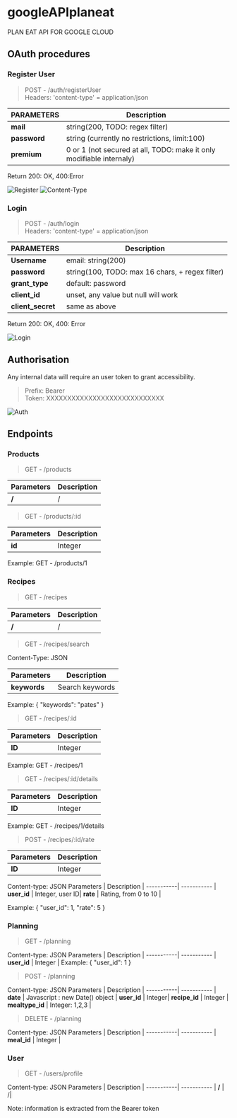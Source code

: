 # googleAPIplaneat

PLAN EAT API FOR GOOGLE CLOUD

## OAuth procedures

### Register User

> POST - /auth/registerUser  
Headers: 'content-type' = application/json

PARAMETERS | Description
-----------| -----------
__mail__   | string(200, TODO: regex filter)
__password__| string (currently no restrictions, limit:100)
__premium__ | 0 or 1 (not secured at all, TODO: make it only modifiable internaly)

Return 200: OK, 400:Error

![Register](https://i.imgur.com/78xlzj6.png)
![Content-Type](https://i.imgur.com/N4fK8zs.png)

### Login
>POST - /auth/login  
Headers: 'content-type' = application/json

PARAMETERS | Description
-----------| -----------
__Username__ | email: string(200)
__password__ | string(100, TODO: max 16 chars, + regex filter)
__grant_type__ | default: password
__client_id__ | unset, any value but null will work
__client_secret__ | same as above

Return 200: OK, 400: Error

![Login](https://i.imgur.com/I2IcnE4.png)

## Authorisation
Any internal data will require an user token to grant accessibility.

> Prefix: Bearer  
> Token: XXXXXXXXXXXXXXXXXXXXXXXXXXXX

![Auth](https://i.imgur.com/2AgCjG3.png)

## Endpoints

### Products

> GET - /products 

Parameters | Description |
-----------| ----------- |
__/__  | /|

> GET - /products/:id  

Parameters | Description |
-----------| ----------- |
__id__  | Integer|

Example: GET - /products/1

### Recipes

> GET - /recipes  

Parameters | Description |
-----------| ----------- |
__/__  | /|


> GET - /recipes/search  

Content-Type: JSON

Parameters | Description |
-----------| ----------- |
__keywords__  | Search keywords |

Example: { "keywords": "pates" }

> GET - /recipes/:id  

Parameters | Description |
-----------| ----------- |
__ID__  | Integer |

Example: GET - /recipes/1

> GET - /recipes/:id/details  

Parameters | Description |
-----------| ----------- |
__ID__  | Integer |

Example: GET - /recipes/1/details

> POST - /recipes/:id/rate

Parameters | Description |
-----------| ----------- |
__ID__  | Integer

Content-type: JSON
Parameters | Description |
-----------| ----------- |
__user_id__  | Integer, user ID|
__rate__ | Rating, from 0 to 10 |

Example: { "user_id": 1, "rate": 5 }

### Planning

> GET - /planning

Content-type: JSON
Parameters | Description |
-----------| ----------- |
__user_id__  | Integer |
Example: { "user_id": 1 }

> POST - /planning  

Content-type: JSON
Parameters | Description |
-----------| ----------- |
__date__  | Javascript : new Date() object |
__user_id__ | Integer|
__recipe_id__ | Integer |
__mealtype_id__ | Integer: 1,2,3 |

> DELETE - /planning  

Content-type: JSON
Parameters | Description |
-----------| ----------- |
__meal_id__  | Integer |

### User

> GET - /users/profile  

Content-type: JSON
Parameters | Description |
-----------| ----------- |
__/__  | /|

Note: information is extracted from the Bearer token